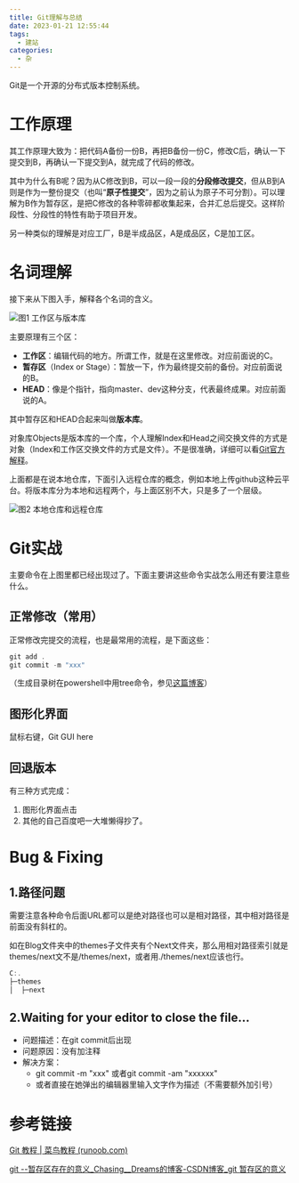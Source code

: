 ```yaml
---
title: Git理解与总结
date: 2023-01-21 12:55:44
tags:
  -	建站
categories:
  -	杂
---
```


Git是一个开源的分布式版本控制系统。

# 工作原理

其工作原理大致为：把代码A备份一份B，再把B备份一份C，修改C后，确认一下提交到B，再确认一下提交到A，就完成了代码的修改。

其中为什么有B呢？因为从C修改到B，可以一段一段的**分段修改提交**，但从B到A则是作为一整份提交（也叫“**原子性提交**”，因为之前认为原子不可分割）。可以理解为B作为暂存区，是把C修改的各种零碎都收集起来，合并汇总后提交。这样阶段性、分段性的特性有助于项目开发。

另一种类似的理解是对应工厂，B是半成品区，A是成品区，C是加工区。

# 名词理解

接下来从下图入手，解释各个名词的含义。

![图1 工作区与版本库](https://secure2.wostatic.cn/static/7LmBk21iBkpgDL23mtvPe7/image.png?auth_key=1674275494-vj8qNj4H9MLEbY6cJnFDp9-0-b79c5ec8eacd812a5760067cc4df4b2d)

主要原理有三个区：

- **工作区**：编辑代码的地方。所谓工作，就是在这里修改。对应前面说的C。
- **暂存区**（Index or Stage）：暂放一下，作为最终提交前的备份。对应前面说的B。
- **HEAD**：像是个指针，指向master、dev这种分支，代表最终成果。对应前面说的A。

其中暂存区和HEAD合起来叫做**版本库**。

对象库Objects是版本库的一个库，个人理解Index和Head之间交换文件的方式是对象（Index和工作区交换文件的方式是文件）。不是很准确，详细可以看[Git官方解释](https://git-scm.com/book/zh/v2/Git-内部原理-Git-对象)。

上面都是在说本地仓库，下面引入远程仓库的概念，例如本地上传github这种云平台。将版本库分为本地和远程两个，与上面区别不大，只是多了一个层级。

![图2 本地仓库和远程仓库](https://secure2.wostatic.cn/static/cCJayA6zuHGDW7JHNJNCpa/image.png?auth_key=1674275192-d3fbdqXw9gk7iUoPixPmKN-0-2a2db9c0304605ee3f9b759e4731dd53)

# Git实战

主要命令在上图里都已经出现过了。下面主要讲这些命令实战怎么用还有要注意些什么。

## 正常修改（常用）

正常修改完提交的流程，也是最常用的流程，是下面这些：

```PowerShell
git add .
git commit -m "xxx" 
```

（生成目录树在powershell中用tree命令，参见[这篇博客](https://blog.csdn.net/chengyq116/article/details/108569070)）

## 图形化界面

鼠标右键，Git GUI here

## 回退版本

有三种方式完成：

1. 图形化界面点击
2. 其他的自己百度吧一大堆懒得抄了。

# Bug & Fixing

## 1.路径问题

需要注意各种命令后面URL都可以是绝对路径也可以是相对路径，其中相对路径是前面没有斜杠的。

如在Blog文件夹中的themes子文件夹有个Next文件夹，那么用相对路径索引就是themes/next文不是/themes/next，或者用./themes/next应该也行。

```PowerShell
C:.
├─themes
│  ├─next
```

## 2.Waiting for your editor to close the file…

- 问题描述：在git commit后出现
- 问题原因：没有加注释
- 解决方案：
  - git commit -m "xxx" 或者git commit -am "xxxxxx"
  - 或者直接在她弹出的编辑器里输入文字作为描述（不需要额外加引号）

# 参考链接

[Git 教程 | 菜鸟教程 (runoob.com)](https://www.runoob.com/git/git-tutorial.html)

[git --暂存区存在的意义_Chasing__Dreams的博客-CSDN博客_git 暂存区的意义](https://blog.csdn.net/Chasing__Dreams/article/details/108573586)
